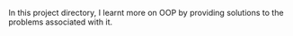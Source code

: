 In this project directory, I learnt more on OOP by providing solutions to the problems associated with it.
